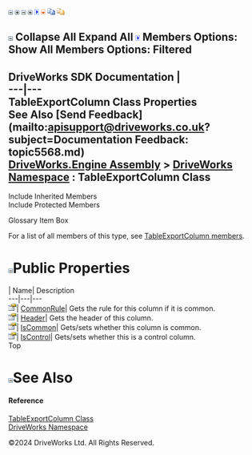 ![](dotnetimages/collapse.gif) ![](dotnetimages/expand.gif) ![](dotnetimages/collapse.gif) ![](dotnetimages/expand.gif) ![](dotnetimages/drpdown.gif) ![](dotnetimages/drpdown_orange.gif) ![](dotnetimages/copycode.gif) ![](dotnetimages/copycodeHighlight.gif)

![](dotnetimages/collapse.gif) Collapse All Expand All ![](dotnetimages/drpdown.gif) Members Options: Show All  Members Options: Filtered   
---  
DriveWorks SDK Documentation  |   
---|---  
TableExportColumn Class Properties   
See Also [Send Feedback](mailto:apisupport@driveworks.co.uk?subject=Documentation Feedback: topic5568.md)  
[DriveWorks.Engine Assembly](topic2156.md) > [DriveWorks Namespace](topic2159.md) : TableExportColumn Class  
---  
  
Include Inherited Members    
Include Protected Members    


Glossary Item Box

For a list of all members of this type, see [TableExportColumn members](topic5569.md).

# ![](dotnetimages/collapse.gif)Public Properties

| Name| Description  
---|---|---  
![Public Property](dotnetimages/publicProperty.gif)| [CommonRule](topic5574.md)| Gets the rule for this column if it is common.   
![Public Property](dotnetimages/publicProperty.gif)| [Header](topic5575.md)| Gets the header of this column.   
![Public Property](dotnetimages/publicProperty.gif)| [IsCommon](topic5576.md)| Gets/sets whether this column is common.   
![Public Property](dotnetimages/publicProperty.gif)| [IsControl](topic5577.md)| Gets/sets whether this is a control column.   
Top

# ![](dotnetimages/collapse.gif)See Also

#### Reference

[TableExportColumn Class](topic5568.md)   
[DriveWorks Namespace](topic2159.md)

©2024 DriveWorks Ltd. All Rights Reserved.
